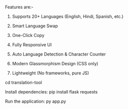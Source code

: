 Features are:-
1. Supports 20+ Languages (English, Hindi, Spanish, etc.)

2. Smart Language Swap

3. One-Click Copy

4. Fully Responsive UI

5. Auto Language Detection & Character Counter

6. Modern Glassmorphism Design (CSS only)

7. Lightweight (No frameworks, pure JS)

cd translation-tool

Install dependencies:  pip install flask requests

Run the application:  py app.py

